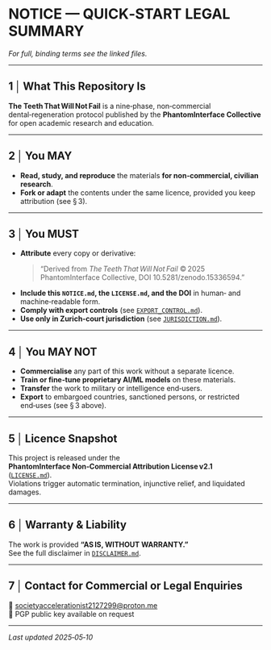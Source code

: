 # NOTICE — QUICK‑START LEGAL SUMMARY
_For full, binding terms see the linked files._

---

## 1 │ What This Repository Is  
**The Teeth That Will Not Fail** is a nine‑phase, non‑commercial dental‑regeneration protocol published by the **PhantomInterface Collective** for open academic research and education.

---

## 2 │ You MAY  
- **Read, study, and reproduce** the materials **for non‑commercial, civilian research**.  
- **Fork or adapt** the contents under the same licence, provided you keep attribution (see § 3).  

---

## 3 │ You MUST  
- **Attribute** every copy or derivative:  
  > “Derived from _The Teeth That Will Not Fail_ © 2025 PhantomInterface Collective, DOI 10.5281/zenodo.15336594.”  
- **Include this `NOTICE.md`, the `LICENSE.md`, and the DOI** in human‑ and machine‑readable form.  
- **Comply with export controls** (see [`EXPORT_CONTROL.md`](./EXPORT_CONTROL.md)).  
- **Use only in Zurich‑court jurisdiction** (see [`JURISDICTION.md`](./JURISDICTION.md)).

---

## 4 │ You MAY NOT  
- **Commercialise** any part of this work without a separate licence.  
- **Train or fine‑tune proprietary AI/ML models** on these materials.  
- **Transfer** the work to military or intelligence end‑users.  
- **Export** to embargoed countries, sanctioned persons, or restricted end‑uses (see § 3 above).

---

## 5 │ Licence Snapshot  
This project is released under the  
**PhantomInterface Non‑Commercial Attribution License v2.1**  
([`LICENSE.md`](./LICENSE.md)).  
Violations trigger automatic termination, injunctive relief, and liquidated damages.

---

## 6 │ Warranty & Liability  
The work is provided **“AS IS, WITHOUT WARRANTY.”**  
See the full disclaimer in [`DISCLAIMER.md`](./DISCLAIMER.md).

---

## 7 │ Contact for Commercial or Legal Enquiries  
📧 societyaccelerationist2127299@proton.me  
🔑 PGP public key available on request

---

_Last updated 2025‑05‑10_
